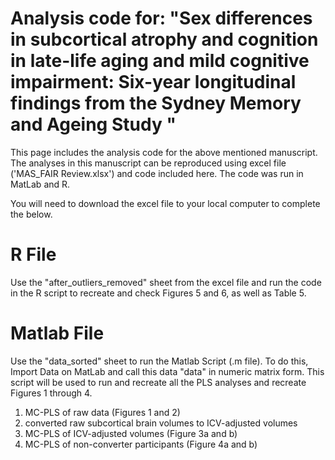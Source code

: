 # Analysis code for: "Sex differences in subcortical atrophy and cognition in late-life aging and mild cognitive impairment: Six-year longitudinal findings from the Sydney Memory and Ageing Study "
This page includes the analysis code for the above mentioned manuscript. The analyses in this manuscript can be reproduced using excel file ('MAS_FAIR Review.xlsx') and code included here. The code was run in MatLab and R. 

You will need to download the excel file to your local computer to complete the below. 

# R File  

Use the "after_outliers_removed" sheet from the excel file and run the code in the R script to recreate and check Figures 5 and 6, as well as Table 5. 

# Matlab File  

Use the "data_sorted" sheet to run the Matlab Script (.m file). To do this, Import Data on MatLab and call this data "data" in numeric matrix form. This script will be used to run and recreate all the PLS analyses and recreate Figures 1 through 4. 

1. MC-PLS of raw data (Figures 1 and 2) 
2. converted raw subcortical brain volumes to ICV-adjusted volumes
3. MC-PLS of ICV-adjusted volumes (Figure 3a and b)
4. MC-PLS of non-converter participants (Figure 4a and b)
